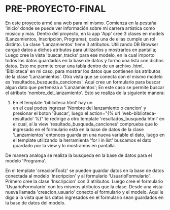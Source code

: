 # PRE-PROYECTO-FINAL
En este proyecto armé una web para mi mismo. Comienza en la pestaña 'inicio' donde se puede ver información sobre mi carrera artistica como músico y más.
Dentro del proyecto, en la app 'App' cree 3 clases en models (Lanzamientos, Inscripcion, Programa), cada una de ellas cumple un rol distinto.
La clase 'Lanzamientos' tiene 3 atributos. Utilizando DB Browser cargué datos a dichos atributos para utilizarlos y mostrarlos en pantalla;
Luego cree la vista 'buscar_tracks' para ese modelo, en la cual importo todos los datos guardados en la base de datos y formo una lista con dichos datos.
Esto me permite crear una tabla dentro de un archivo .html, 'Biblioteca' en mi caso, para mostrar los datos que contienen los atributos de la clase 'Lanzamientos'.
Otra vista que se conecta con el mismo modelo es 'resultados_busqueda_canciones'. Aquí cree un formulario para buscar algun dato que perteneza a 'Lanzamientos';
En este caso se permite buscar el atributo 'nombre_del_lanzamiento'. Esto se realiza de la siguiente manera:
1. En el template 'biblioteca.html' hay un <form> en el cual podes ingresar 'Nombre del lanzamiento o cancion' y presionar el boton 'Buscar',
luego el action="{% url 'web-biblioteca-resultado' %}" te redirige a otro template 'resultados_busqueda.html' en el cual, sí la view 'resultado_busqueda_canciones'
comprueba que lo ingresado en el formulario está en la base de datos de la clase 'Lanzamientos' entonces guarda en una nueva variable el dato, luego en el template
utilizando la herramienta 'for i in list' buscamos el dato guardado por la view y lo mostramos en pantalla.

De manera analoga se realiza la busqueda en la base de datos para el modelo 'Programa'.

En el template 'creacionToolz' se pueden guardar datos en la base de datos conectada al modelo 'Inscripcion' y al formulario 'UsuarioFormulario'.
Primero cree la clase 'Inscripcion' con 3 atributos. Luego cree el formulario 'UsuarioFormulario' con los mismos atributos que la clase.
Desde una vista nueva llamada 'creacion_usuario' conecto el formulario y el modelo. Aquí le digo a la vista que los datos ingresados en el formulario
sean guardados en la base de datos del modelo.
